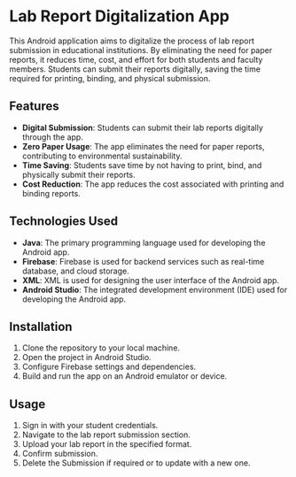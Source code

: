 # Lab Report Digitalization App

This Android application aims to digitalize the process of lab report submission in educational institutions. By eliminating the need for paper reports, it reduces time, cost, and effort for both students and faculty members. Students can submit their reports digitally, saving the time required for printing, binding, and physical submission.

## Features

- **Digital Submission**: Students can submit their lab reports digitally through the app.
- **Zero Paper Usage**: The app eliminates the need for paper reports, contributing to environmental sustainability.
- **Time Saving**: Students save time by not having to print, bind, and physically submit their reports.
- **Cost Reduction**: The app reduces the cost associated with printing and binding reports.

## Technologies Used

- **Java**: The primary programming language used for developing the Android app.
- **Firebase**: Firebase is used for backend services such as real-time database, and cloud storage.
- **XML**: XML is used for designing the user interface of the Android app.
- **Android Studio**: The integrated development environment (IDE) used for developing the Android app.

## Installation

1. Clone the repository to your local machine.
2. Open the project in Android Studio.
3. Configure Firebase settings and dependencies.
4. Build and run the app on an Android emulator or device.

## Usage

1. Sign in with your student credentials.
2. Navigate to the lab report submission section.
3. Upload your lab report in the specified format.
4. Confirm submission.
5. Delete the Submission if required or to update with a new one.





